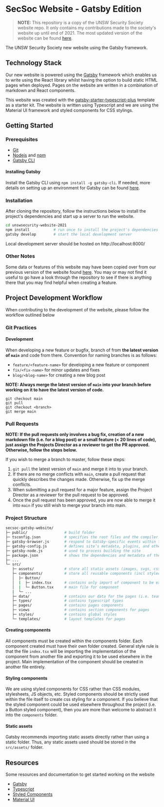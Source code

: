 # SecSoc Website - Gatsby Edition
> **NOTE:** This repository is a copy of the UNSW Security Society website repo. It only contains my contributions made to the society's website up until end of 2021. The most updated version of the website can be found [here](https://unswsecurity.com/).

The UNSW Security Society new website using the Gatsby framework.

## Technology Stack
Our new website is powered using the [Gatsby](https://www.gatsbyjs.com/) framework which enables us to write using the React library whilst having the option to build static HTML pages when deployed. Pages on the website are written in a combination of markdown and React components.

This website was created with the [gatsby-starter-typescript-plus](https://github.com/resir014/gatsby-starter-typescript-plus) template as a starter kit. The website is written using Typescript and we are using the Material UI framework and styled components for CSS stylings.
## Getting Started
### Prerequisites
- [Git](https://github.com/git-guides/install-git)
- [Nodejs](https://nodejs.org/en/download/package-manager/) and [npm](https://www.npmjs.com/)
- [Gatsby CLI](https://www.gatsbyjs.com/docs/reference/gatsby-cli/)
#### Installing Gatsby
Install the Gatsby CLI using `npm install -g gatsby-cli`. If needed, more details on setting up an environment for Gatsby can be found [here](https://www.gatsbyjs.com/docs/tutorial/part-zero/).

### Installation
After cloning the repository, follow the instructions below to install the project's dependencies and start up a server to run the website.

```bash
cd unswsecurity-website-2021
npm install           # run once to install the project's dependencies
gatsby develop        # start the local development server
```

Local development server should be hosted on http://localhost:8000/

### Other Notes
Some data or features of this website may have been copied over from our previous version of the website found [here](https://github.com/unswsecuritysociety/website-static). You may or may not find it useful to go have a look through the repository to see if there is anything there that you may find helpful when creating a feature.
## Project Development Workflow
When contributing to the development of the website, please follow the workflow outlined below

### Git Practices

#### Development
When developing a new feature or bugfix, branch of from **the latest version of `main`** and code from there. Convention for naming branches is as follows:
- `feature/<feature-name>` for developing a new feature or component
- `fix/<fix-name>` for minor updates and fixes
- `blog/<blog-name>` for creating a new blog post

**NOTE: Always merge the latest version of `main` into your branch before working on it to have the latest version of code.**
```
git checkout main
git pull
git checkout <branch>
git merge main
```

### Pull Requests
**NOTE: If the pull requests only involves a bug fix, creation of a new markdown file (i.e. for a blog post) or a small feature (< 20 lines of code), just assign the Projects Director as a reviewer to get the PR approved. Otherwise, follow the steps below.**

If you wish to merge a branch to master, follow these steps:
1. `git pull` the latest version of `main` and merge it into to your branch.
2. If there are no merge conflicts with `main`, create a pull request that quickly describes the changes made. Otherwise, fix up the merge conflicts.
3. When submitting a pull request for a major feature, assign the Project Director as a reviewer for the pull request to be approved.
4. Once the pull request has been approved, you are now able to merge it into `main` if you still wish to merge your branch into main.

### Project Structure
```bash
secsoc-gatsby-website/
├─ public/                 # build folder
├─ tsconfig.json           # specifies the root files and the compiler options required to compile the project
├─ gatsby-browser.js       # respond to Gatsby-specific events within the browser (i.e. global css files)
├─ gatsby-config.js        # defines site’s metadata, plugins, and other general configuration
├─ gatsby-node.js          # used to process building the site
├─ package.json            # shows the dependencies and metadata of the project
├─ ...
└─ src/
   ├─ assets/              # store all static assets (images, svgs, css. Static assets should be stored here
   ├─ components/          # store all reusable components (incl styled components) here
   │  ├─ Button/
   │  |  ├─ index.tsx      # contains only import of component to be exported
   │  |  └─ Button.tsx     # main file for component
   |  └─ ...
   ├─ data/                # contains our data for the pages (i.e. team data members stored in TS objects, markdown pages)
   ├─ types/               # contains typescript types
   ├─ pages/               # contains pages components
   ├─ views                # contains section components for pages
   ├─ styles/              # contains global styles
   └─ templates/           # layout templates for pages
```
#### Creating components
All components must be created within the components folder. Each component created must have their own folder created. General style rule is that the file `index.tsx` will be importing the implementation of the component from another file and exporting it to be used elsewhere in the project. Main implementation of the component should be created in another file entirely.

#### Styling components
We are using styled components for CSS rather than CSS modules, stylesheets, JS objects, etc. Styled components should be strictly used within the file itself to create css styling for a component. If you believe that the styled component could be used elsewhere throughout the project (i.e. a Button styled component), then you are more than welcome to abstract it into the `components` folder.

#### Static assets
Gatsby recommends importing static assets directly rather than using a static folder. Thus, any static assets used should be stored in the `src/assets/` folder.
## Resources
Some resources and documentation to get started working on the website
- [Gatsby](https://www.gatsbyjs.com/docs/)
- [Typescript](https://www.typescriptlang.org/docs/handbook/typescript-in-5-minutes.html)
- [Styled Components](https://styled-components.com/)
- [Material UI](https://material-ui.com/)
